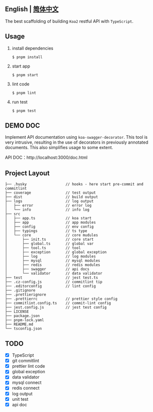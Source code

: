 ## English | [简体中文](./README.md)

The best scaffolding of building `Koa2` restful API with `TypeScript`.

## Usage

1. install dependencies

   ```
   $ pnpm install
   ```

2. start app

   ```
   $ pnpm start
   ```

3. lint code

   ```
   $ pnpm lint
   ```

4. run test
   ```
   $ pnpm test
   ```

## DEMO DOC

Implement API documentation using `koa-swagger-decorator`. This tool is very intrusive, resulting in the use of decorators in previously annotated documents. This also simplifies usage to some extent.

API DOC：http://localhost:3000/doc.html

## Project Layout

```
├── .husky                  // hooks - here start pre-commit and commitlint
├── coverage                // test output
├── dist                    // build output
├── logs                    // log output
│   ├── error               // error log
│   └── info                // info log
├── src
│   ├── app.ts              // koa start
│   ├── app                 // app modules
│   ├── config              // env config
│   ├── typings             // ts type
│   └── core                // core mudules
│       ├── init.ts         // core start
│       ├── global.ts       // global var
│       ├── tool.ts         // tool
│       ├── exception       // global exception
│       ├── log             // log modules
│       ├── mysql           // mysql modules
│       ├── redis           // redis modules
│       ├── swagger         // api docs
│       └── validator       // data validator
├── test                    // jest test.ts
├── .cz-config.js           // commitlint tip
├── .editorconfig           // lint config
├── .gitignore
├── .prettierignore
├── .prettierrc             // prettier style config
├── commitlint.config.ts    // commit-lint config
├── jest.config.js          // jest test config
├── LICENSE
├── package.json
├── pnpm-lock.yaml
├── README.md
└── tsconfig.json
```

## TODO

- [x] TypeScript
- [x] git commitlint
- [x] prettier lint code
- [x] global exception
- [x] data validator
- [x] mysql connect
- [x] redis connect
- [x] log output
- [x] unit test
- [x] api doc
